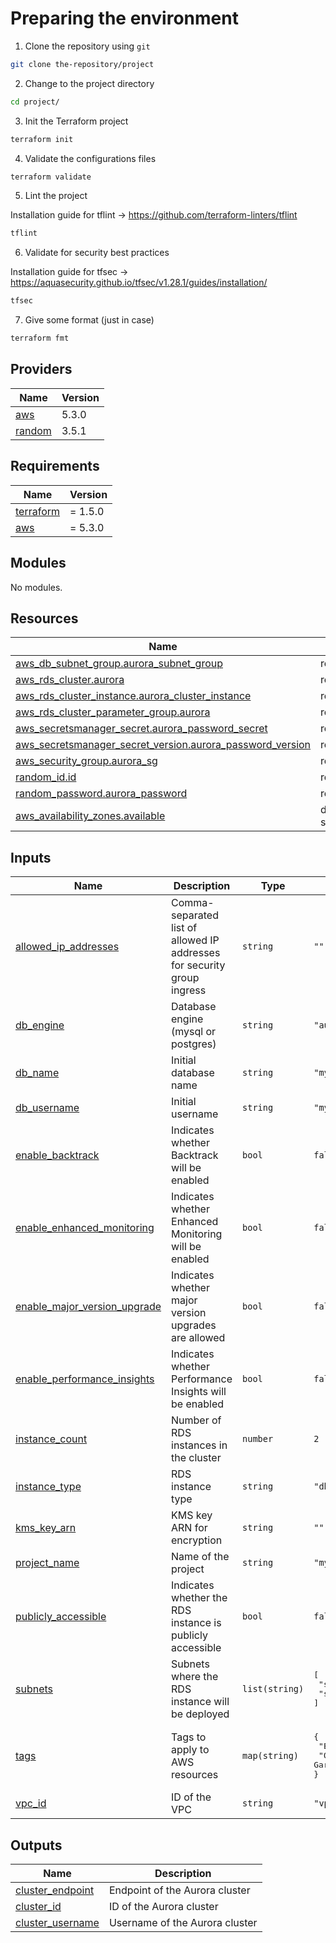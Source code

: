 

# Preparing the environment

1. Clone the repository using `git`
```bash
git clone the-repository/project
```
2. Change to the project directory
```bash
cd project/
```
3. Init the Terraform project
```bash
terraform init
```
4. Validate the configurations files
```bash
terraform validate
```
5. Lint the project

Installation guide for tflint -> https://github.com/terraform-linters/tflint
```bash
tflint
```
6. Validate for security best practices

Installation guide for tfsec -> https://aquasecurity.github.io/tfsec/v1.28.1/guides/installation/
```bash
tfsec
```
7. Give some format (just in case)
```bash
terraform fmt
```

## Providers

| Name | Version |
|------|---------|
| <a name="provider_aws"></a> [aws](#provider\_aws) | 5.3.0 |
| <a name="provider_random"></a> [random](#provider\_random) | 3.5.1 |

## Requirements

| Name | Version |
|------|---------|
| <a name="requirement_terraform"></a> [terraform](#requirement\_terraform) | = 1.5.0 |
| <a name="requirement_aws"></a> [aws](#requirement\_aws) | = 5.3.0 |

## Modules

No modules.

## Resources

| Name | Type |
|------|------|
| [aws_db_subnet_group.aurora_subnet_group](https://registry.terraform.io/providers/hashicorp/aws/5.3.0/docs/resources/db_subnet_group) | resource |
| [aws_rds_cluster.aurora](https://registry.terraform.io/providers/hashicorp/aws/5.3.0/docs/resources/rds_cluster) | resource |
| [aws_rds_cluster_instance.aurora_cluster_instance](https://registry.terraform.io/providers/hashicorp/aws/5.3.0/docs/resources/rds_cluster_instance) | resource |
| [aws_rds_cluster_parameter_group.aurora](https://registry.terraform.io/providers/hashicorp/aws/5.3.0/docs/resources/rds_cluster_parameter_group) | resource |
| [aws_secretsmanager_secret.aurora_password_secret](https://registry.terraform.io/providers/hashicorp/aws/5.3.0/docs/resources/secretsmanager_secret) | resource |
| [aws_secretsmanager_secret_version.aurora_password_version](https://registry.terraform.io/providers/hashicorp/aws/5.3.0/docs/resources/secretsmanager_secret_version) | resource |
| [aws_security_group.aurora_sg](https://registry.terraform.io/providers/hashicorp/aws/5.3.0/docs/resources/security_group) | resource |
| [random_id.id](https://registry.terraform.io/providers/hashicorp/random/latest/docs/resources/id) | resource |
| [random_password.aurora_password](https://registry.terraform.io/providers/hashicorp/random/latest/docs/resources/password) | resource |
| [aws_availability_zones.available](https://registry.terraform.io/providers/hashicorp/aws/5.3.0/docs/data-sources/availability_zones) | data source |

## Inputs

| Name | Description | Type | Default | Required |
|------|-------------|------|---------|:--------:|
| <a name="input_allowed_ip_addresses"></a> [allowed\_ip\_addresses](#input\_allowed\_ip\_addresses) | Comma-separated list of allowed IP addresses for security group ingress | `string` | `""` | no |
| <a name="input_db_engine"></a> [db\_engine](#input\_db\_engine) | Database engine (mysql or postgres) | `string` | `"aurora-mysql"` | no |
| <a name="input_db_name"></a> [db\_name](#input\_db\_name) | Initial database name | `string` | `"mydatabase"` | no |
| <a name="input_db_username"></a> [db\_username](#input\_db\_username) | Initial username | `string` | `"myuser"` | no |
| <a name="input_enable_backtrack"></a> [enable\_backtrack](#input\_enable\_backtrack) | Indicates whether Backtrack will be enabled | `bool` | `false` | no |
| <a name="input_enable_enhanced_monitoring"></a> [enable\_enhanced\_monitoring](#input\_enable\_enhanced\_monitoring) | Indicates whether Enhanced Monitoring will be enabled | `bool` | `false` | no |
| <a name="input_enable_major_version_upgrade"></a> [enable\_major\_version\_upgrade](#input\_enable\_major\_version\_upgrade) | Indicates whether major version upgrades are allowed | `bool` | `false` | no |
| <a name="input_enable_performance_insights"></a> [enable\_performance\_insights](#input\_enable\_performance\_insights) | Indicates whether Performance Insights will be enabled | `bool` | `false` | no |
| <a name="input_instance_count"></a> [instance\_count](#input\_instance\_count) | Number of RDS instances in the cluster | `number` | `2` | no |
| <a name="input_instance_type"></a> [instance\_type](#input\_instance\_type) | RDS instance type | `string` | `"db.t2.medium"` | no |
| <a name="input_kms_key_arn"></a> [kms\_key\_arn](#input\_kms\_key\_arn) | KMS key ARN for encryption | `string` | `""` | no |
| <a name="input_project_name"></a> [project\_name](#input\_project\_name) | Name of the project | `string` | `"myproject"` | no |
| <a name="input_publicly_accessible"></a> [publicly\_accessible](#input\_publicly\_accessible) | Indicates whether the RDS instance is publicly accessible | `bool` | `false` | no |
| <a name="input_subnets"></a> [subnets](#input\_subnets) | Subnets where the RDS instance will be deployed | `list(string)` | <pre>[<br>  "subnet-12345678",<br>  "subnet-87654321"<br>]</pre> | no |
| <a name="input_tags"></a> [tags](#input\_tags) | Tags to apply to AWS resources | `map(string)` | <pre>{<br>  "Environment": "Development",<br>  "Owner": "Frankin Garcia"<br>}</pre> | no |
| <a name="input_vpc_id"></a> [vpc\_id](#input\_vpc\_id) | ID of the VPC | `string` | `"vpc-12345678"` | no |

## Outputs

| Name | Description |
|------|-------------|
| <a name="output_cluster_endpoint"></a> [cluster\_endpoint](#output\_cluster\_endpoint) | Endpoint of the Aurora cluster |
| <a name="output_cluster_id"></a> [cluster\_id](#output\_cluster\_id) | ID of the Aurora cluster |
| <a name="output_cluster_username"></a> [cluster\_username](#output\_cluster\_username) | Username of the Aurora cluster |


